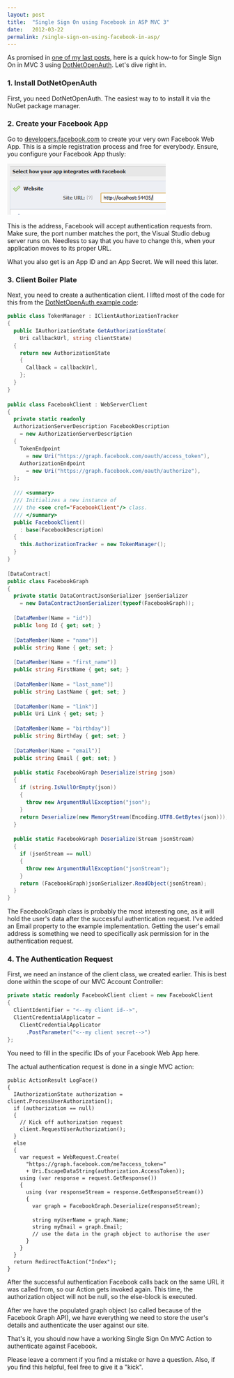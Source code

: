 ```yaml
---
layout: post
title:  "Single Sign On using Facebook in ASP MVC 3"
date:   2012-03-22
permalink: /single-sign-on-using-facebook-in-asp/
---
```

As promised in [one of my last posts](http://www.tkglaser.net/2012/02/single-sign-on-using-google-in-asp-mvc.html), 
here is a quick how-to for Single Sign On in MVC 3 using [DotNetOpenAuth](http://www.dotnetopenauth.net/). Let's dive right in.

### 1. Install DotNetOpenAuth

First, you need DotNetOpenAuth. The easiest way to to install it via the NuGet package manager.

### 2. Create your Facebook App

Go to [developers.facebook.com](http://developers.facebook.com/) to create your very own Facebook Web App. 
This is a simple registration process and free for everybody. Ensure, you configure your Facebook App thusly:

![FacebookAuth01](/assets/images/FacebookAuth01.png)

This is the address, Facebook will accept authentication requests from. Make sure, the 
port number matches the port, the Visual Studio debug server runs on. Needless to say that you have to change this, when your application moves to its proper URL.

What you also get is an App ID and an App Secret. We will need this later.

### 3. Client Boiler Plate

Next, you need to create a authentication client. I lifted most of the code for this from the 
[DotNetOpenAuth example code](https://github.com/aarnott/dotnetopenid):
```csharp
public class TokenManager : IClientAuthorizationTracker
{
  public IAuthorizationState GetAuthorizationState(
    Uri callbackUrl, string clientState)
  {
    return new AuthorizationState
    {
      Callback = callbackUrl,
    };
  }
}

public class FacebookClient : WebServerClient
{
  private static readonly 
  AuthorizationServerDescription FacebookDescription 
    = new AuthorizationServerDescription
  {
    TokenEndpoint 
      = new Uri("https://graph.facebook.com/oauth/access_token"),
    AuthorizationEndpoint 
      = new Uri("https://graph.facebook.com/oauth/authorize"),
  };

  /// <summary>
  /// Initializes a new instance of 
  /// the <see cref="FacebookClient"/> class.
  /// </summary>
  public FacebookClient()
    : base(FacebookDescription)
  {
    this.AuthorizationTracker = new TokenManager();
  }
}

[DataContract]
public class FacebookGraph
{
  private static DataContractJsonSerializer jsonSerializer 
    = new DataContractJsonSerializer(typeof(FacebookGraph));

  [DataMember(Name = "id")]
  public long Id { get; set; }

  [DataMember(Name = "name")]
  public string Name { get; set; }

  [DataMember(Name = "first_name")]
  public string FirstName { get; set; }

  [DataMember(Name = "last_name")]
  public string LastName { get; set; }

  [DataMember(Name = "link")]
  public Uri Link { get; set; }

  [DataMember(Name = "birthday")]
  public string Birthday { get; set; }

  [DataMember(Name = "email")]
  public string Email { get; set; }

  public static FacebookGraph Deserialize(string json)
  {
    if (string.IsNullOrEmpty(json))
    {
      throw new ArgumentNullException("json");
    }
    return Deserialize(new MemoryStream(Encoding.UTF8.GetBytes(json)));
  }

  public static FacebookGraph Deserialize(Stream jsonStream)
  {
    if (jsonStream == null)
    {
      throw new ArgumentNullException("jsonStream");
    }
    return (FacebookGraph)jsonSerializer.ReadObject(jsonStream);
  }
}
```
The FacebookGraph class is probably the most interesting one, as it will hold the user's data after the successful authentication request. I've added an Email property to the example implementation. Getting the user's email address is something we need to specifically ask permission for in the authentication request.

### 4. The Authentication Request

First, we need an instance of the client class, we created earlier. This is best done within the scope of our MVC Account Controller:
```csharp
private static readonly FacebookClient client = new FacebookClient
{
  ClientIdentifier = "<--my client id-->",
  ClientCredentialApplicator = 
    ClientCredentialApplicator
      .PostParameter("<--my client secret-->")
};
```
You need to fill in the specific IDs of your Facebook Web App here.

The actual authentication request is done in a single MVC action:
```scharp
public ActionResult LogFace()
{
  IAuthorizationState authorization = client.ProcessUserAuthorization();
  if (authorization == null) 
  {
    // Kick off authorization request
    client.RequestUserAuthorization();
  } 
  else 
  {
    var request = WebRequest.Create(
      "https://graph.facebook.com/me?access_token=" 
      + Uri.EscapeDataString(authorization.AccessToken));
    using (var response = request.GetResponse()) 
    {
      using (var responseStream = response.GetResponseStream()) 
      {
        var graph = FacebookGraph.Deserialize(responseStream);

        string myUserName = graph.Name;
        string myEmail = graph.Email;
        // use the data in the graph object to authorise the user
      }
    }
  }
  return RedirectToAction("Index");
}
```
After the successful authentication Facebook calls back on the same URL it was called from, so our Action gets invoked again. This time, the authorization object will not be null, so the else-block is executed.

After we have the populated graph object (so called because of the Facebook Graph API), we have everything we need to store the user's details and authenticate the user against our site.

That's it, you should now have a working Single Sign On MVC Action to authenticate against Facebook. 

Please leave a comment if you find a mistake or have a question. Also, if you find this helpful, feel free to give it a "kick".
